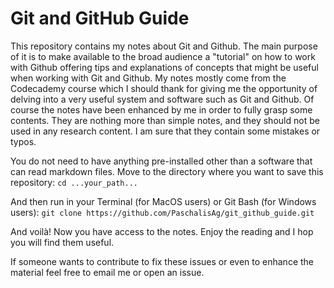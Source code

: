 # Git and GitHub Guide

This repository contains my notes about Git and Github.
The main purpose of it is to make available to the broad audience a "tutorial" on how to work with Github offering tips and explanations of concepts that might be useful when working with Git and Github.
My notes mostly come from the Codecademy course which I should thank for giving me the opportunity of delving into a very useful system and software such as Git and Github.
Of course the notes have been enhanced by me in order to fully grasp some contents. They are nothing more than simple notes, and they should not be used in any research content. I am sure that they contain some mistakes or typos.

You do not need to have anything pre-installed other than a software that can read markdown files.
Move to the directory where you want to save this repository:
`cd ...your_path...`

And then run in your Terminal (for MacOS users) or Git Bash (for Windows users):
`git clone https://github.com/PaschalisAg/git_github_guide.git`

And voilà! Now you have access to the notes. Enjoy the reading and I hop you will find them useful.

If someone wants to contribute to fix these issues or even to enhance the material feel free to email me or open an issue.
